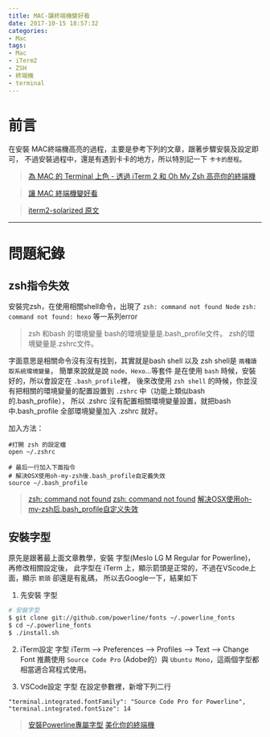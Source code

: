 ```yaml
---
title: MAC-讓終端機變好看
date: 2017-10-15 18:57:32
categories: 
- Mac
tags:
- Mac
- iTerm2
- ZSH
- 終端機
- terminal
---
```


# 前言

在安裝 MAC終端機高亮的過程，主要是參考下列的文章，跟著步驟安裝及設定即可，
不過安裝過程中，還是有遇到卡卡的地方，所以特別記一下 `卡卡的歷程`。

> [為 MAC 的 Terminal 上色 - 透過 iTerm 2 和 Oh My Zsh 高亮你的終端機](https://pjchender.blogspot.tw/2017/02/mac-terminal-iterm-2-oh-my-zsh.html)

> [讓 MAC 終端機變好看](https://paper.dropbox.com/doc/MAC--JrxAtuSA7DKDCsPpK3jf1)

> [iterm2-solarized 原文](https://gist.github.com/kevin-smets/8568070)

<!-- more -->
***

# 問題紀錄

## zsh指令失效

安裝完zsh，在使用相關shell命令，出現了
`zsh: command not found Node`
`zsh: command not found: hexo` 
等一系列error

> zsh 和bash 的環境變量
> bash的環境變量是.bash_profile文件。
> zsh的環境變量是.zshrc文件。

字面意思是相關命令沒有沒有找到，其實就是bash shell 以及 zsh shell是 `兩種讀取系統環境變量`，
簡單來說就是說 `node、Hexo`...等套件 是在使用 `bash` 時候，安裝好的，所以會設定在 `.bash_profile`裡，
後來改使用 `zsh shell` 的時候，你並沒有把相關的環境變量的配置設置到 `.zshrc` 中（功能上類似bash 的.bash_profile），
所以 .zshrc 沒有配置相關環境變量設置，就把bash 中.bash_profile 全部環境變量加入 .zshrc 就好。

加入方法：
``` 
#打開 zsh 的設定檔
open ~/.zshrc

# 最后一行加入下面指令
# 解決OSX使用oh-my-zsh後.bash_profile自定義失效
source ~/.bash_profile
```

> [zsh: command not found](http://www.chongchonggou.com/g_841616996.html)
> [zsh: command not found](http://www.jianshu.com/p/d5cab693c5d4)
> [解决OSX使用oh-my-zsh后.bash_profile自定义失效](http://to-u.xyz/2016/08/07/zsh-bash/)

## 安裝字型

原先是跟著最上面文章教學，安裝 字型(Meslo LG M Regular for Powerline)，再修改相關設定後，
此字型在 iTerm 上，顯示箭頭是正常的，不過在VScode上面，顯示 `箭頭` 卻還是有亂碼，
所以去Google一下，結果如下


1. 先安裝 字型
``` zsh
# 安裝字型
$ git clone git://github.com/powerline/fonts ~/.powerline_fonts
$ cd ~/.powerline_fonts
$ ./install.sh
```
2. iTerm設定 字型
iTerm --> Preferences --> Profiles --> Text --> Change Font
推薦使用 `Source Code Pro` (Adobe的）與 `Ubuntu Mono`，這兩個字型都相當適合寫程式使用。

3. VSCode設定 字型
在設定參數裡，新增下列二行
```
"terminal.integrated.fontFamily": "Source Code Pro for Powerline",
"terminal.integrated.fontSize": 14
```

> [安裝Powerline專屬字型](http://oomusou.io/osx/iterm2-setup/#安裝Powerline專屬字型)
> [美化你的終端機](https://medium.com/appworks-school/%E7%BE%8E%E5%8C%96%E4%BD%A0%E7%9A%84%E7%B5%82%E7%AB%AF%E6%A9%9F-7af0dabcf368)